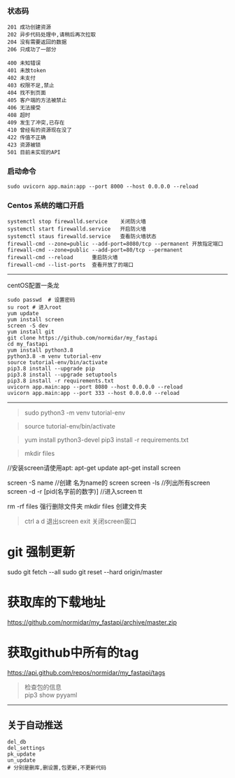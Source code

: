 

### 状态码

```
201 成功创建资源
202 异步代码处理中,请稍后再次拉取
204 没有需要返回的数据
206 只成功了一部分
```

```
400 未知错误
401 未放token
402 未支付
403 权限不足,禁止
404 找不到页面
405 客户端的方法被禁止
406 无法接受
408 超时
409 发生了冲突,已存在
410 曾经有的资源现在没了
422 传值不正确
423 资源被锁
501 目前未实现的API
```

### 启动命令

```
sudo uvicorn app.main:app --port 8000 --host 0.0.0.0 --reload
```

### Centos 系统的端口开启

```
systemctl stop firewalld.service    关闭防火墙
systemctl start firewalld.service   开启防火墙
systemctl staus firewalld.service   查看防火墙状态
firewall-cmd --zone=public --add-port=8080/tcp --permanent 开放指定端口
firewall-cmd --zone=public --add-port=80/tcp --permanent
firewall-cmd --reload      重启防火墙
firewall-cmd --list-ports  查看开放了的端口
```

----------------------------------------------------------------
centOS配置一条龙
```
sudo passwd  # 设置密码
su root # 进入root
yum update
yum install screen
screen -S dev
yum install git
git clone https://github.com/normidar/my_fastapi
cd my_fastapi
yum install python3.8
python3.8 -m venv tutorial-env
source tutorial-env/bin/activate
pip3.8 install --upgrade pip
pip3.8 install --upgrade setuptools
pip3.8 install -r requirements.txt
uvicorn app.main:app --port 8080 --host 0.0.0.0 --reload
uvicorn app.main:app --port 333 --host 0.0.0.0 --reload
```


----------------------------------------------------------------
>sudo python3 -m venv tutorial-env 

>source tutorial-env/bin/activate 

>yum install python3-devel
>pip3 install -r requirements.txt 

>mkdir files

//安装screen请使用apt:
apt-get update
apt-get install screen

screen -S name  //创建 名为name的 screen
screen -ls  //列出所有screen
screen -d -r [pid(名字前的数字)]  //进入screen tt

rm -rf files 强行删除文件夹
mkdir files 创建文件夹

> ctrl a d 退出screen
> exit 关闭screen窗口

# git 强制更新
sudo git fetch --all
sudo git reset --hard origin/master

# 获取库的下载地址
https://github.com/normidar/my_fastapi/archive/master.zip

# 获取github中所有的tag
https://api.github.com/repos/normidar/my_fastapi/tags

> 检查包的信息<br>
pip3 show pyyaml



---------------

## 关于自动推送

```
del_db  
del_settings
pk_update
un_update
# 分别是删库,删设置,包更新,不更新代码
```